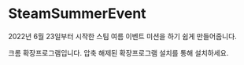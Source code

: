 # SteamSummerEvent
2022년 6월 23일부터 시작한 스팀 여름 이벤트 미션을 하기 쉽게 만들어줍니다.


크롬 확장프로그램입니다. 압축 해제된 확장프로그램 설치를 통해 설치하세요.
